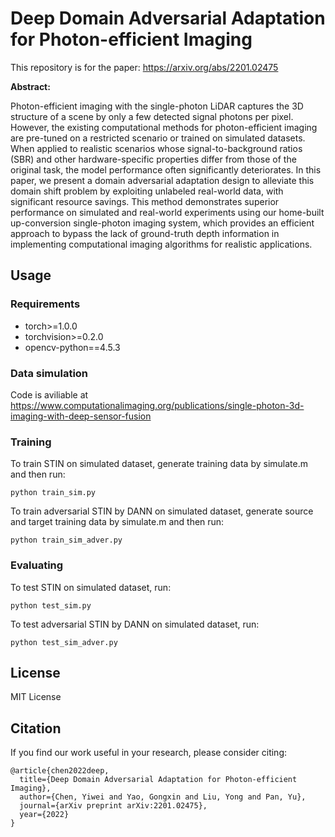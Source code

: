 # Deep Domain Adversarial Adaptation for Photon-efficient Imaging

This repository is for the paper: https://arxiv.org/abs/2201.02475


**Abstract:**

Photon-efficient imaging with the single-photon LiDAR captures the 3D structure of a scene by only a few detected signal photons per pixel. However, the existing computational methods for photon-efficient imaging are pre-tuned on a restricted scenario or trained on simulated datasets. When applied to realistic scenarios whose signal-to-background ratios (SBR) and other hardware-specific properties differ from those of the original task, the model performance often significantly deteriorates. In this paper, we present a domain adversarial adaptation design to alleviate this domain shift problem by exploiting unlabeled real-world data, with significant resource savings. This method demonstrates superior performance on simulated and real-world experiments using our home-built up-conversion single-photon imaging system, which provides an efficient approach to bypass the lack of ground-truth depth information in implementing computational imaging algorithms for realistic applications.

## Usage

### Requirements

- torch>=1.0.0
- torchvision>=0.2.0
- opencv-python==4.5.3

### Data simulation
Code is aviliable at https://www.computationalimaging.org/publications/single-photon-3d-imaging-with-deep-sensor-fusion

### Training

To train STIN on simulated dataset, generate training data by simulate.m and then run:
```
python train_sim.py
```
To train adversarial STIN by DANN on simulated dataset, generate source and target training data by simulate.m and then run:
```
python train_sim_adver.py
```

### Evaluating

To test STIN on simulated dataset, run:
```
python test_sim.py
```
To test adversarial STIN by DANN on simulated dataset, run:
```
python test_sim_adver.py
```

## License
MIT License

## Citation
If you find our work useful in your research, please consider citing:
```
@article{chen2022deep,
  title={Deep Domain Adversarial Adaptation for Photon-efficient Imaging},
  author={Chen, Yiwei and Yao, Gongxin and Liu, Yong and Pan, Yu},
  journal={arXiv preprint arXiv:2201.02475},
  year={2022}
}
